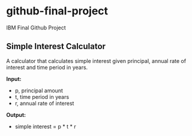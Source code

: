 # github-final-project
IBM Final Github Project

## Simple Interest Calculator

A calculator that calculates simple interest given principal, annual rate of interest and time period in years.

**Input:**
- p, principal amount  
- t, time period in years  
- r, annual rate of interest  

**Output:**
- simple interest = p * t * r
